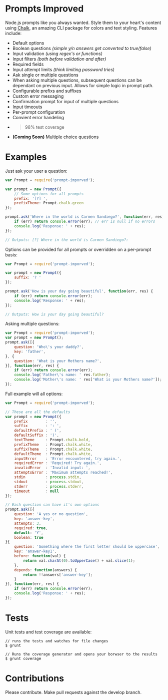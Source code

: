 # Prompts Improved

Node.js prompts like you always wanted.  Style them to your heart's content using [Chalk](https://github.com/sindresorhus/chalk), an amazing CLI package for colors and text styling.  Features include:

- Default options
- Boolean questions *(simple y/n answers get converted to true/false)*
- Input validation *(using regex's or functions)*
- Input filters *(both before validation and after)*
- Required fields
- Input attempt limits *(think limiting password tries)*
- Ask single or multiple questions
- When asking multiple questions, subsequent questions can be dependant on previous input.  Allows for simple logic in prompt path.
- Configurable prefixs and suffixes
- Custom error messaging
- Confirmation prompt for input of multiple questions
- Input timeouts
- Per-prompt configuration
- Convient error handeling
- >98% test coverage
- **(Coming Soon)** Multiple choice questions

# Examples

Just ask your user a question:

```javascript
var Prompt = require('prompt-imporved');

var prompt = new Prompt({
	// Some options for all prompts
	prefix: '[?] ',
	prefixTheme: Prompt.chalk.green
});

prompt.ask('Where in the world is Carmen Sandiego?', function(err, res) {
	if (err) return console.error(err); // err is null if no errors
	console.log('Response: ' + res);
});

// Outputs: [?] Where in the world is Carmen Sandiego?: 
```

Options can be provided for all prompts or overridden on a per-prompt basis:

```javascript
var Prompt = require('prompt-imporved');

var prompt = new Prompt({
	suffix: '? '
});

prompt.ask('How is your day going beautiful', function(err, res) {
	if (err) return console.error(err);
	console.log('Response: ' + res);
});

// Outputs: How is your day going beautiful?  
```

Asking multiple questions:

```javascript
var Prompt = require('prompt-imporved');
var prompt = new Prompt();
prompt.ask([{
	question: 'Who\'s your daddy?',
	key: 'father',
}, {
	question: 'What is your Mothers name?',
}], function(err, res) {
	if (err) return console.error(err);
	console.log('Father\'s name: ' res.father);
	console.log('Mother\'s name: ' res['What is your Mothers name?']);
});
```

Full example will all options:

```javascript
var Prompt = require('prompt-imporved');

// These are all the defaults
var prompt = new Prompt({
	prefix        : '',
	suffix        : ': ',
	defaultPrefix : ' (',
	defaultSuffix : ')',
	textTheme     : Prompt.chalk.bold,
	prefixTheme   : Prompt.chalk.white,
	suffixTheme   : Prompt.chalk.white,
	defaultTheme  : Prompt.chalk.white,
	inputError    : 'Error encountered, try again.',
	requiredError : 'Required! Try again.',
	invalidError  : 'Invalid input: ',
	attemptsError : 'Maximum attempts reached!',
	stdin         : process.stdin,
	stdout        : process.stdout,
	stderr        : process.stderr,
	timeout       : null
});

// Each question can have it's own options
prompt.ask([{
	question: 'A yes or no question',
	key: 'answer-key',
	attempts: 3,
	required: true,
	default: 'Y',
	boolean: true
}{
	question: 'Something where the first letter should be uppercase',
	key: 'answer-key1',
	before: function(val) {
		return val.charAt(0).toUpperCase() + val.slice(1);
	},
	depends: function(answers) {
		return !!answers['answer-key'];
	}
}], function(err, res) {
	if (err) return console.error(err);
	console.log('Response: ' + res);
});
```

# Tests

Unit tests and test coverage are available:

```
// runs the tests and watches for file changes
$ grunt 

// Runs the coverage generator and opens your borwser to the results
$ grunt coverage
```

# Contributions

Please contribute.  Make pull requests against the develop branch.
